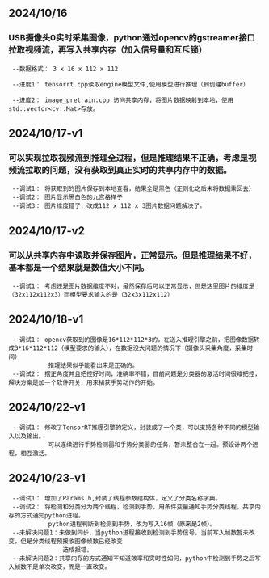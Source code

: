 ## 2024/10/16
### USB摄像头0实时采集图像，python通过opencv的gstreamer接口拉取视频流，再写入共享内存（加入信号量和互斥锁） 
     --数据格式： 3 x 16 x 112 x 112

     --进度1： tensorrt.cpp读取engine模型文件,使用模型进行推理（到创建buffer）

     --进度2： image_pretrain.cpp 访问共享内存，将图片数据映射到本地，使用std::vector<cv::Mat>存放。

## 2024/10/17-v1

###  可以实现拉取视频流到推理全过程，但是推理结果不正确，考虑是视频流拉取的问题，没有获取到真正实时的共享内存中的数据。
     --调试1： 将获取到的图片保存到本地查看，结果全是黑色（正则化之后未将数据乘回去）
     --调试2： 图片显示黑白色的九宫格样子
     --调试3： 图片维度错了，改成112 x 112 x 3图片数据问题解决了。
     
## 2024/10/17-v2
### 可以从共享内存中读取并保存图片，正常显示。但是推理结果不好，基本都是一个结果就是数值大小不同。
     --调试1： 考虑还是图片数据维度不对，虽然保存后可以正常显示，但是这里图片的维度是（32x112x112x3）而模型要求输入的是（32x3x112x112）

## 2024/10/18-v1
     --调试1： opencv获取到的图像是16*112*112*3的，在送入推理引擎之前，把图像数据转成3*16*112*112（模型要求的输入），在数据没大问题的情况下（摄像头采集角度，采集时间）
               推理结果似乎能看出来是正确的。
     --调试2： 摆正角度并且把控好时间，准确率不错，目前问题是分类器的激活时间很难把控，解决方案是加一个软件开关，用来捕获手势动作的开始。

## 2024/10/22-v1
     --调试1： 修改了TensorRT推理引擎的定义，封装成了一个类，可以支持各种不同的模型输入以及输出。
               可以连续进行手势检测器和手势分类器的任务，暂未整合在一起。预设计两个进程，相互激活。
          
## 2024/10/23-v1
     --调试1： 增加了Params.h,封装了线程参数结构体，定义了分类名称字典。
     --调试2： 将检测和分类分为两个线程，检测到手势，用条件变量通知手势分类线程，共享内存的方式通知python进程。
               python进程判断到检测到手势，改为写入16帧（原来是2帧）。
     --未解决问题1：未做到同步，当python进程接收到检测到手势信号，当前写入帧数暂未改变，但是分类线程预接收图像帧数已经改变
                   造成报错。
     --未解决问题2：共享内存的方式通知不知道效率和实时性如何，python中检测到手势之后写入帧数不是单次改变，而是一直改变。
